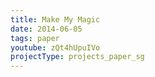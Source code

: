 ```yaml
---
title: Make My Magic
date: 2014-06-05
tags: paper
youtube: zQt4hUpuIVo
projectType: projects_paper_sg
---
```

